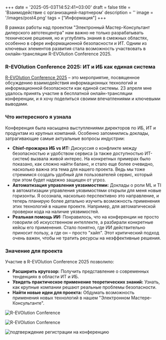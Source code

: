 +++
date = '2025-05-03T14:52:41+03:00'
draft = false
title = 'Взаимодействие с организацией-партнером'
description = ''
image = '/images/post4.png'
tags = ["Информация"]
+++

В рамках работы над проектом "Электронный Мастер-Консультант дилерского автотехцентра" нам важно не только разрабатывать технические решения, но и углублять знания в смежных областях, особенно в сфере информационной безопасности и ИТ. Одним из ключевых элементов развития стала возможность участвовать в онлайн-трансляции R-EVOlution Conference 2025.

### R-EVOlution Conference 2025: ИТ и ИБ как единая система

[R-EVOlution Conference 2025](https://revolutionconf.ru/?utm_source=email&utm_medium=university&utm_campaign=contest) – это мероприятие, посвященное обсуждению взаимодействия информационных технологий и информационной безопасности как единой системы. 23 апреля мне удалось принять участие в бесплатной онлайн-трансляции конференции, и я хочу поделиться своими впечатлениями и ключевыми выводами.

### Что интересного я узнала

Конференция была насыщена выступлениями директоров по ИБ, ИТ и продуктам из крупных компаний. Особенно запомнились доклады, затрагивающие самые актуальные вопросы индустрии:

*   **Chief-прожарка ИБ vs ИТ:** Дискуссия о конфликте между безопасностью и удобством сервиса (а также доступностью ИТ-систем) вызвала живой интерес. На конкретных примерах было показано, как сложно найти баланс, и стало еще более очевидно, насколько важна эта тема для нашего проекта. Ведь мы тоже стремимся создать удобный для пользователей сервис, который при этом будет надежно защищен от угроз.
*   **Автоматизация управления уязвимостями:** Доклады о роли ML и TI в автоматизации управления уязвимостями открыли для меня новые горизонты. Я осознала, насколько перспективно это направление, и теперь планирую более детально изучить возможность применения этих технологий в нашем проекте. Например, для автоматической проверки кода на наличие уязвимостей.
*   **Реальная помощь ИИ:** Понравилось, что на конференции не просто говорили об искусственном интеллекте, а разбирали конкретные кейсы его применения. Стало понятно, где ИИ действительно приносит пользу, а где он – просто "хайп". Этот критический подход очень важен, чтобы не тратить ресурсы на неэффективные решения.

### Значение для проекта

Участие в R-EVOlution Conference 2025 позволило:

*   **Расширить кругозор:** Получить представление о современных тенденциях в области ИТ и ИБ.
*   **Увидеть практическое применение теоретических знаний:** Узнать, как крупные компании решают реальные проблемы безопасности.
*   **Найти новые идеи для проекта:** Обдумать возможность применения новых технологий в нашем "Электронном Мастере-Консультанте".

![R-EVOlution Conference](/images/л1.png)

![R-EVOlution Conference](/images/л3.png)

![подтверждение регистрации на конференцию](/images/t.png)




